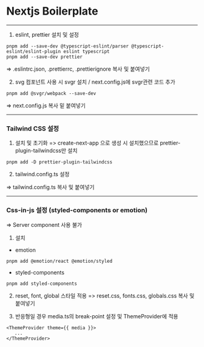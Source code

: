 # Nextjs Boilerplate

---

1. eslint, prettier 설치 및 설정

```
pnpm add --save-dev @typescript-eslint/parser @typescript-eslint/eslint-plugin eslint typescript
pnpm add --save-dev prettier
```

=> .eslintrc.json, .prettierrc, .prettierignore 복사 및 붙여넣기

2. svg 컴포넌트 사용 시 svgr 설치 / next.config.js에 svgr관련 코드 추가

```
pnpm add @svgr/webpack --save-dev
```

=> next.config.js 복사 밑 붙여넣기

---

### Tailwind CSS 설정

1. 설치 및 초기화
   => create-next-app 으로 생성 시 설치했으므로 prettier-plugin-tailwindcss만 설치

```
pnpm add -D prettier-plugin-tailwindcss
```

2. tailwind.config.ts 설정

=> tailwind.config.ts 복사 및 붙여넣기

---

### Css-in-js 설정 (styled-components or emotion)

=> Server component 사용 불가

1. 설치

- emotion

```
pnpm add @emotion/react @emotion/styled
```

- styled-components

```
pnpm add styled-components
```

2. reset, font, global 스타일 적용
   => reset.css, fonts.css, globals.css 복사 및 붙여넣기

3. 반응형일 경우 media.ts의 break-point 설정 및 ThemeProvider에 적용

```
<ThemeProvider theme={{ media }}>
   ...
</ThemeProvider>
```
